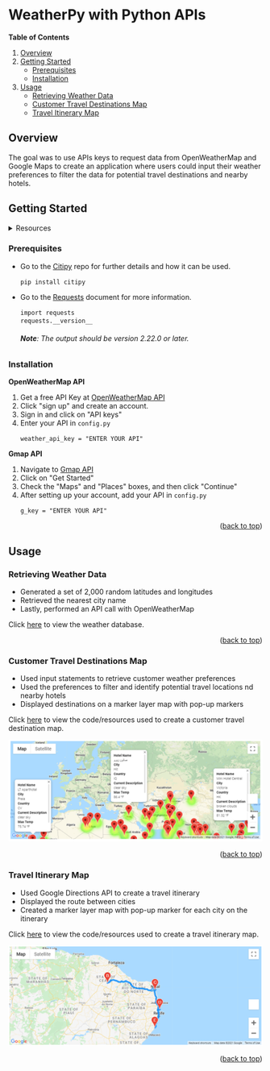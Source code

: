 # WeatherPy with Python APIs


**Table of Contents**
  <ol>
    <li>
      <a href="#overview">Overview</a>
    </li>
    <li>
      <a href="#getting-started">Getting Started</a>
      <ul>
        <li><a href="#prerequisites">Prerequisites</a></li>
        <li><a href="#installation">Installation</a></li>
      </ul>
    </li>
    <li>
      <a href="#usage">Usage</a>
      <ul>
        <li><a href="#retrieving-weather-data">Retrieving Weather Data</a></li>
        <li><a href="#customer-travel-destinations-map">Customer Travel Destinations Map</a></li>
        <li><a href="#travel-itinerary-map">Travel Itinerary Map</a></li>
      </ul>
    </li>
  </ol>


## Overview 
The goal was to use APIs keys to request data from OpenWeatherMap and Google Maps to create an application where users could input their weather preferences to filter the data for potential travel destinations and nearby hotels. 

## Getting Started
<details>
<summary>Resources</summary>
  
* Data Sources: 
    * [weatherpy_database.csv](https://github.com/junepwk/World-Weather-Analysis/blob/main/weather_database/weatherpy_database.csv)
    * [weatherpy_vacation.csv](https://github.com/junepwk/World-Weather-Analysis/blob/main/vacation_search/weatherpy_vacation.csv)
* Softwares: 
    * Jupyter Notebook 6.3.0
    * Python 3.7.10
- Libraries: 
    - Pandas
    - Numpy
    - Matplotlib
    - Datetime
    - [CitiPy](https://github.com/wingchen/citipy)
    - [Requests](https://requests.kennethreitz.org/en/master/)
- Tools:
    - [OpenWeatherMap API](https://openweathermap.org/api)
    - [Gmap API](https://mapsplatform.google.com/)
</details>

### Prerequisites
* Go to the [Citipy](https://github.com/wingchen/citipy) repo for further details and how it can be used. 
  ```
  pip install citipy
  ```
* Go to the [Requests](https://requests.kennethreitz.org/en/master/) document for more information.
  ```
  import requests
  requests.__version__
  ```
   ###### **Note**: The output should be version 2.22.0 or later.


### Installation 

**OpenWeatherMap API**
  1. Get a free API Key at [OpenWeatherMap API](https://openweathermap.org/api)
  2. Click "sign up" and create an account.
  3. Sign in and click on "API keys"
  4. Enter your API in ```config.py```
     ```
     weather_api_key = "ENTER YOUR API"
     ```
       
**Gmap API**
  1. Navigate to [Gmap API](https://mapsplatform.google.com/)
  2. Click on "Get Started"
  3. Check the "Maps" and "Places" boxes, and then click "Continue"
  4. After setting up your account, add your API in ```config.py```
     ```
     g_key = "ENTER YOUR API"
     ```

<p align="right">(<a href="#top">back to top</a>)</p>

## Usage

### Retrieving Weather Data
- Generated a set of 2,000 random latitudes and longitudes
- Retrieved the nearest city name
- Lastly, performed an API call with OpenWeatherMap

Click [here](https://github.com/junepwk/world-weather-analysis/tree/main/weather_database) to view the weather database.


<p align="right">(<a href="#top">back to top</a>)</p>

### Customer Travel Destinations Map
- Used input statements to retrieve customer weather preferences
- Used the preferences to filter and identify potential travel locations nd nearby hotels
- Displayed destinations on a marker layer map with pop-up markers

Click [here](https://github.com/junepwk/world-weather-analysis/tree/main/vacation_search) to view the code/resources used to create a customer travel destination map.

![weatherpy_vacation_map](https://github.com/junepwk/world-weather-analysis/blob/main/vacation_search/weatherpy_vacation_map.png)


<p align="right">(<a href="#top">back to top</a>)</p>

### Travel Itinerary Map
- Used Google Directions API to create a travel itinerary
- Displayed the route between cities 
- Created a marker layer map with pop-up marker for each city on the itinerary

Click [here](https://github.com/junepwk/world-weather-analysis/tree/main/vacation_itinerary) to view the code/resources used to create a travel itinerary map.

![weatherpy_travel_map](https://github.com/junepwk/world-weather-analysis/blob/main/vacation_itinerary/weatherpy_travel_map.png)


<p align="right">(<a href="#top">back to top</a>)</p>

